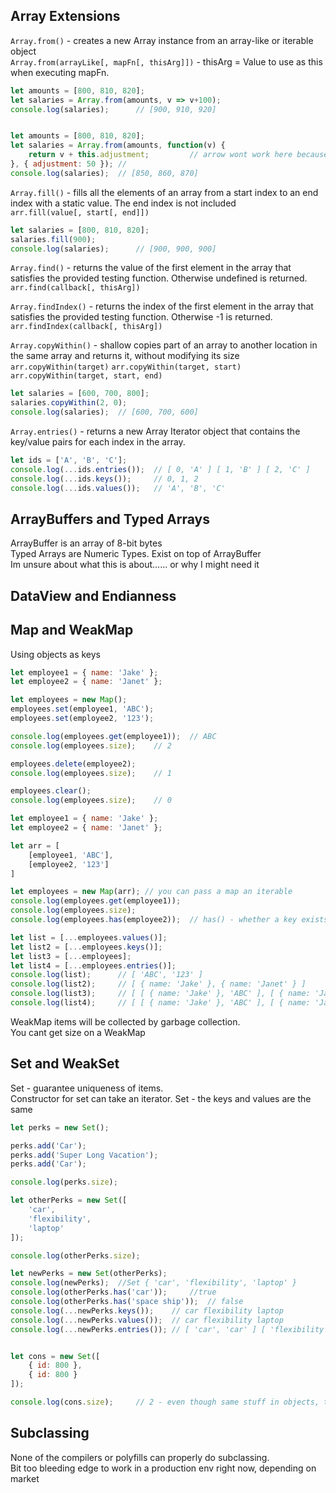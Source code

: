 ## Array Extensions

`Array.from()` - creates a new Array instance from an array-like or iterable object   
`Array.from(arrayLike[, mapFn[, thisArg]])`  - thisArg = Value to use as this when executing mapFn.

```javascript
let amounts = [800, 810, 820];
let salaries = Array.from(amounts, v => v+100);
console.log(salaries);		// [900, 910, 920]  


let amounts = [800, 810, 820];
let salaries = Array.from(amounts, function(v) {
	return v + this.adjustment; 		// arrow wont work here because they dont allow you to change the context of this
}, { adjustment: 50 });	//
console.log(salaries);  // [850, 860, 870]  

```

`Array.fill()` - fills all the elements of an array from a start index to an end index with a static value. The end index is not included    
`arr.fill(value[, start[, end]])`  

```javascript
let salaries = [800, 810, 820];
salaries.fill(900);
console.log(salaries);		// [900, 900, 900]  
```  

`Array.find()` - returns the value of the first element in the array that satisfies the provided testing function. Otherwise undefined is returned.  
`arr.find(callback[, thisArg])`  


`Array.findIndex()` - returns the index of the first element in the array that satisfies the provided testing function. Otherwise -1 is returned.  
`arr.findIndex(callback[, thisArg])`  


`Array.copyWithin()` - shallow copies part of an array to another location in the same array and returns it, without modifying its size    
`arr.copyWithin(target)`
`arr.copyWithin(target, start)`
`arr.copyWithin(target, start, end)`  
```javascript
let salaries = [600, 700, 800];
salaries.copyWithin(2, 0);
console.log(salaries);	// [600, 700, 600] 
```

`Array.entries()` - returns a new Array Iterator object that contains the key/value pairs for each index in the array.

```javascript
let ids = ['A', 'B', 'C'];
console.log(...ids.entries()); 	// [ 0, 'A' ] [ 1, 'B' ] [ 2, 'C' ]
console.log(...ids.keys()); 	// 0, 1, 2
console.log(...ids.values()); 	// 'A', 'B', 'C' 

```

## ArrayBuffers and Typed Arrays
ArrayBuffer is an array of 8-bit bytes  
Typed Arrays are Numeric Types. Exist on top of ArrayBuffer  
Im unsure about what this is about...... or why I might need it  

## DataView and Endianness

## Map and WeakMap
Using objects as keys  

```javascript
let employee1 = { name: 'Jake' };
let employee2 = { name: 'Janet' };

let employees = new Map();
employees.set(employee1, 'ABC');
employees.set(employee2, '123');

console.log(employees.get(employee1)); 	// ABC
console.log(employees.size); 	// 2

employees.delete(employee2);
console.log(employees.size); 	// 1

employees.clear();
console.log(employees.size); 	// 0

```

```javascript
let employee1 = { name: 'Jake' };
let employee2 = { name: 'Janet' };

let arr = [
	[employee1, 'ABC'],
	[employee2, '123']
]

let employees = new Map(arr); // you can pass a map an iterable
console.log(employees.get(employee1));
console.log(employees.size);
console.log(employees.has(employee2));  // has() - whether a key exists in a map

let list = [...employees.values()];
let list2 = [...employees.keys()];
let list3 = [...employees];
let list4 = [...employees.entries()];
console.log(list);		// [ 'ABC', '123' ]
console.log(list2);		// [ { name: 'Jake' }, { name: 'Janet' } ]
console.log(list3);		// [ [ { name: 'Jake' }, 'ABC' ], [ { name: 'Janet' }, '123' ] ]
console.log(list4);		// [ [ { name: 'Jake' }, 'ABC' ], [ { name: 'Janet' }, '123' ] ]
```

WeakMap items will be collected by garbage collection.   
You cant get size on a WeakMap  

## Set and WeakSet
Set - guarantee uniqueness of items.  
Constructor for set can take an iterator. 
Set - the keys and values are the same  
 
```javascript
let perks = new Set();

perks.add('Car');
perks.add('Super Long Vacation');
perks.add('Car');

console.log(perks.size);

let otherPerks = new Set([
	'car',
	'flexibility',
	'laptop'
]);	

console.log(otherPerks.size);

let newPerks = new Set(otherPerks);
console.log(newPerks); 	//Set { 'car', 'flexibility', 'laptop' }
console.log(otherPerks.has('car')); 	//true
console.log(otherPerks.has('space ship')); 	// false
console.log(...newPerks.keys());	// car flexibility laptop
console.log(...newPerks.values());	// car flexibility laptop
console.log(...newPerks.entries());	// [ 'car', 'car' ] [ 'flexibility', 'flexibility' ] [ 'laptop', 'laptop' ]


let cons = new Set([
	{ id: 800 },
	{ id: 800 }
]);

console.log(cons.size); 	// 2 - even though same stuff in objects, they are separate objects 
```

## Subclassing
None of the compilers or polyfills can properly do subclassing.  
Bit too bleeding edge to work in a production env right now, depending on market  
